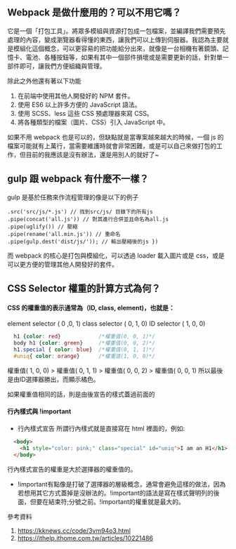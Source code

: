 ## Webpack 是做什麼用的？可以不用它嗎？
它是一個「打包工具」。將眾多模組與資源打包成一包檔案，並編譯我們需要預先處理的內容，變成瀏覽器看得懂的東西，讓我們可以上傳到伺服器。我認為主要就是模組化這個概念，可以更容易的把功能給分出來，就像是一台相機有著鏡頭、記憶卡、電池、各種按鈕等，如果有其中一個部件損壞或是需要更新的話，針對單一部件即可，讓我們方便組織與管理。


除此之外他還有著以下功能
1. 在前端中使用其他人開發好的 NPM 套件。
2. 使用 ES6 以上許多方便的 JavaScript 語法。
3. 使用 SCSS、less 這些 CSS 預處理器來寫 CSS。
4. 將各種類型的檔案（圖片、CSS）引入 JavaScript 中。

如果不用 webpack 也是可以的，但缺點就是當專案越來越大的時候，一個 js 的檔案可能就有上萬行，當需要維護時就會非常困難，或是可以自己來做打包的工作，但目前的我應該是沒有辦法，還是用別人的就好了~

## gulp 跟 webpack 有什麼不一樣？
gulp 是基於任務來作流程管理的像是以下的例子

```gulp.task('dev', function () { // 這個任務的名稱是 dev gulp
.src('src/js/*.js') // 找到src/js/ 目錄下的所有js 
.pipe(concat('all.js')) // 對其進行合併並且命名為all.js
.pipe(uglify()) // 壓縮 
.pipe(rename('all.min.js')) // 重命名 
.pipe(gulp.dest('dist/js/')); // 輸出壓縮後的js })
```


而 webpack 的核心是打包與模組化，可以透過 loader 載入圖片或是 css，或是可以更方便的管理其他人開發好的套件。

## CSS Selector 權重的計算方式為何？

#### CSS 的權重值的表示通常為（ID, class, element)，也就是：
element selector ( 0 ,0, 1)
class selector ( 0, 1, 0)
ID selector ( 1, 0, 0)
``` css
  h1 {color: red}            /*權重值(0, 0, 1)*/
  body h1 {color: green}     /*權重值(0, 0, 2)*/
  h1.special { color: blue}  /*權重值(0, 1, 1)*/
  #uniq{ color: orange}      /*權重值(1, 0, 0)*/
```
權重值( 1, 0, 0) > 權重值( 0, 1, 1) > 權重值( 0, 0, 2) > 權重值( 0, 0, 1)
所以最後是由ID選擇器勝出，而顯示橘色。

如果權重值相同的話，則是由後宣告的樣式蓋過前面的
#### 行內樣式與 !important
* 行內樣式宣告 所謂行內樣式就是直接寫在 html 裡面的，例如:
``` html
  <body>
  	<h1 style="color: pink;" class="special" id="uniq">I am an H1</h1>
  </body>
```
行內樣式宣告的權重是大於選擇器的權重值的。
* !important有點像是打破了選擇器的層級概念，通常會避免這樣的做法，因為若想用其它方式蓋掉是沒辦法的。!important的語法是寫在樣式聲明列的後面，但要在結束符;分號之前。!important的權重就是最大的。


參考資料
1. https://kknews.cc/code/3vm94o3.html
2. https://ithelp.ithome.com.tw/articles/10221486